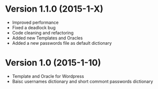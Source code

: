 # Version 1.1.0 (2015-1-X)

* Improved performance
* Fixed a deadlock bug
* Code cleaning and refactoring
* Added new Templates and Oracles
* Added a new passwords file as default dictionary

# Version 1.0 (2015-1-10)

* Template and Oracle for Wordpress
* Baisc usernames dictionary and short commont passwords dictionary